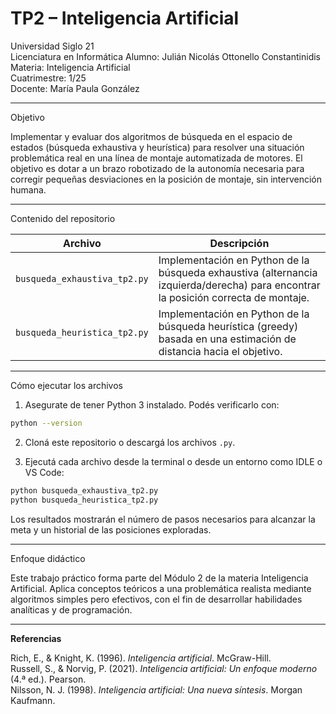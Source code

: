 
# TP2 – Inteligencia Artificial  
Universidad Siglo 21  
Licenciatura en Informática 
Alumno: Julián Nicolás Ottonello Constantinidis  
Materia: Inteligencia Artificial  
Cuatrimestre: 1/25  
Docente: María Paula González  

---

Objetivo

Implementar y evaluar dos algoritmos de búsqueda en el espacio de estados (búsqueda exhaustiva y heurística) para resolver una situación problemática real en una línea de montaje automatizada de motores. El objetivo es dotar a un brazo robotizado de la autonomía necesaria para corregir pequeñas desviaciones en la posición de montaje, sin intervención humana.

---

Contenido del repositorio

| Archivo                          | Descripción |
|----------------------------------|-------------|
| `busqueda_exhaustiva_tp2.py`     | Implementación en Python de la búsqueda exhaustiva (alternancia izquierda/derecha) para encontrar la posición correcta de montaje. |
| `busqueda_heuristica_tp2.py`     | Implementación en Python de la búsqueda heurística (greedy) basada en una estimación de distancia hacia el objetivo. |

---

Cómo ejecutar los archivos

1. Asegurate de tener Python 3 instalado. Podés verificarlo con:
```bash
python --version
```

2. Cloná este repositorio o descargá los archivos `.py`.

3. Ejecutá cada archivo desde la terminal o desde un entorno como IDLE o VS Code:
```bash
python busqueda_exhaustiva_tp2.py
python busqueda_heuristica_tp2.py
```

Los resultados mostrarán el número de pasos necesarios para alcanzar la meta y un historial de las posiciones exploradas.

---

Enfoque didáctico

Este trabajo práctico forma parte del Módulo 2 de la materia Inteligencia Artificial. Aplica conceptos teóricos a una problemática realista mediante algoritmos simples pero efectivos, con el fin de desarrollar habilidades analíticas y de programación.

---
**Referencias**

Rich, E., & Knight, K. (1996). *Inteligencia artificial*. McGraw-Hill.  
Russell, S., & Norvig, P. (2021). *Inteligencia artificial: Un enfoque moderno* (4.ª ed.). Pearson.  
Nilsson, N. J. (1998). *Inteligencia artificial: Una nueva síntesis*. Morgan Kaufmann.

